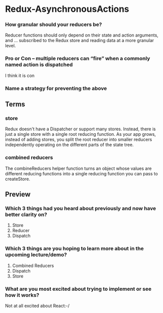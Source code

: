 # Redux-AsynchronousActions

### How granular should your reducers be?
Reducer functions should only depend on their state and action arguments, and ... subscribed to the Redux store and reading data at a more granular level.

### Pro or Con – multiple reducers can “fire” when a commonly named action is dispatched
I think it is con

### Name a strategy for preventing the above


## Terms
### store
Redux doesn't have a Dispatcher or support many stores. Instead, there is just a single store with a single root reducing function. As your app grows, instead of adding stores, you split the root reducer into smaller reducers independently operating on the different parts of the state tree.

### combined reducers
The combineReducers helper function turns an object whose values are different reducing functions into a single reducing function you can pass to createStore.

## Preview

### Which 3 things had you heard about previously and now have better clarity on?
1. Store
2. Reducer
3. Dispatch

### Which 3 things are you hoping to learn more about in the upcoming lecture/demo?
1. Combined Reducers
2. Dispatch
3. Store

### What are you most excited about trying to implement or see how it works?
Not at all excited about React:-/
